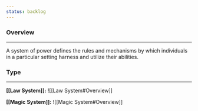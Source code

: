 ```yaml
---
status: backlog
---
```

### Overview  
___  
A system of power defines the rules and mechanisms by which individuals in a particular setting harness and utilize their abilities.  

### Type
___

__[[Law System]]:__
![[Law System#Overview]]

__[[Magic System]]:__
![[Magic System#Overview]]